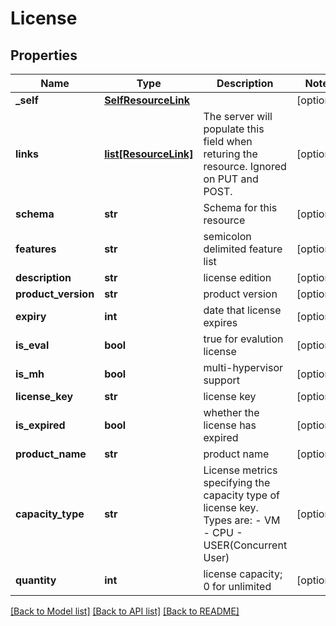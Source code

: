# License

## Properties
Name | Type | Description | Notes
------------ | ------------- | ------------- | -------------
**_self** | [**SelfResourceLink**](SelfResourceLink.md) |  | [optional] 
**links** | [**list[ResourceLink]**](ResourceLink.md) | The server will populate this field when returing the resource. Ignored on PUT and POST. | [optional] 
**schema** | **str** | Schema for this resource | [optional] 
**features** | **str** | semicolon delimited feature list | [optional] 
**description** | **str** | license edition | [optional] 
**product_version** | **str** | product version | [optional] 
**expiry** | **int** | date that license expires | [optional] 
**is_eval** | **bool** | true for evalution license | [optional] 
**is_mh** | **bool** | multi-hypervisor support | [optional] 
**license_key** | **str** | license key | [optional] 
**is_expired** | **bool** | whether the license has expired | [optional] 
**product_name** | **str** | product name | [optional] 
**capacity_type** | **str** | License metrics specifying the capacity type of license key. Types are: - VM - CPU - USER(Concurrent User)  | [optional] 
**quantity** | **int** | license capacity; 0 for unlimited | [optional] 

[[Back to Model list]](../README.md#documentation-for-models) [[Back to API list]](../README.md#documentation-for-api-endpoints) [[Back to README]](../README.md)

